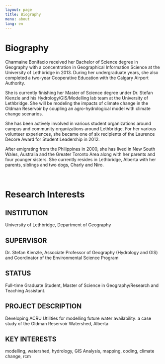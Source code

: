 ```yaml
---
layout: page
title: Biography
menu: about
lang: en
---
```


# Biography

Charmaine Bonifacio received her Bachelor of Science degree in Geography with a concentration in Geographical Information Science at the University of Lethbridge in 2013. During her undergraduate years, she also completed a two-year Cooperative Education with the Calgary Airport Authority.

She is currently finishing her Master of Science degree under Dr. Stefan Kienzle and his Hydrology/GIS/Modelling lab team at the University of Lethbridge. She will be modeling the impacts of climate change in the Oldman Reservoir by coupling an agro-hydrological model with climate change scenarios.

She has been actively involved in various student organizations around campus and community organizations around Lethbridge. For her various volunteer experiences, she became one of six recipients of the Laurence Decore Award for Student Leadership in 2012.

After emigrating from the Philippines in 2000, she has lived in New South Wales, Australia and the Greater Toronto Area along with her parents and four younger sisters. She currently resides in Lethbridge, Alberta with her parents, siblings and two dogs, Charly and Niro.


<br />

# Research Interests

## INSTITUTION
University of Lethbridge, Department of Geography

## SUPERVISOR
Dr. Stefan Kienzle, Associate Professor of Geography (Hydrology and GIS) and Coordinator of the Environmental Science Program

## STATUS
Full-time Graduate Student, Master of Science in Geography/Research and Teaching Assistant.

## PROJECT DESCRIPTION
Developing ACRU Utilities for modelling future water availability: a case study of the Oldman Reservoir Watershed, Alberta

## KEY INTERESTS
modelling, watershed, hydrology, GIS Analysis, mapping, coding, climate change, rcm
